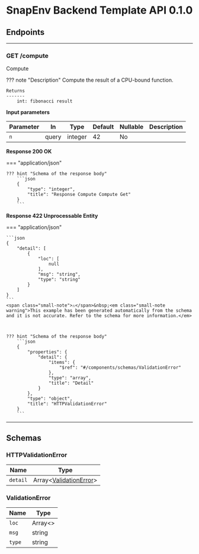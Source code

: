 <!--
This Markdown has been generated by essentials-openapi
https://github.com/Neoteroi/essentials-openapi

Most likely, it is not desirable to edit this file by hand!
-->

# SnapEnv Backend Template API <span class="api-version">0.1.0</span>


## <span class="api-tag">Endpoints</span>


<hr class="operation-separator" />

### <span class="http-get">GET</span> /compute
Compute

??? note "Description"
    Compute the result of a CPU-bound function.

    Returns
    -------
        int: fibonacci result


**Input parameters**

<table>
    <thead>
        <tr>
            <th>Parameter</th>
            <th>In</th>
            <th>Type</th>
            <th>Default</th>
            <th>Nullable</th>
            <th>Description</th>
        </tr>
    </thead>
    <tbody>
        <tr>
            <td class="parameter-name"><code>n</code></td>
            <td>query</td>
            <td>integer</td>
            <td>42</td>
            <td>No</td>
            <td></td>
        </tr>
    </tbody>
</table>

<p class="response-title">
    <strong>Response <span class="response-code code-200">200</span>&nbsp;<span class="status-phrase">OK</span></strong>
</p>

=== "application/json"
    
    

    ??? hint "Schema of the response body"
        ```json
        {
            "type": "integer",
            "title": "Response Compute Compute Get"
        }
        ```



<p class="response-title">
    <strong>Response <span class="response-code code-422">422</span>&nbsp;<span class="status-phrase">Unprocessable Entity</span></strong>
</p>

=== "application/json"
    
    
    ```json
    {
        "detail": [
            {
                "loc": [
                    null
                ],
                "msg": "string",
                "type": "string"
            }
        ]
    }
    ```
    <span class="small-note">⚠️</span>&nbsp;<em class="small-note warning">This example has been generated automatically from the schema and it is not accurate. Refer to the schema for more information.</em>

    

    ??? hint "Schema of the response body"
        ```json
        {
            "properties": {
                "detail": {
                    "items": {
                        "$ref": "#/components/schemas/ValidationError"
                    },
                    "type": "array",
                    "title": "Detail"
                }
            },
            "type": "object",
            "title": "HTTPValidationError"
        }
        ```






---
## Schemas


### HTTPValidationError

<table>
    <thead>
        <tr>
            <th>Name</th>
            <th>Type</th>
        </tr>
    </thead>
    <tbody>
        <tr>
            <td><code>detail</code></td>
            <td>Array&lt;<a href="#validationerror" class="ref-link">ValidationError</a>&gt;</td>
        </tr>
    </tbody>
</table>



### ValidationError

<table>
    <thead>
        <tr>
            <th>Name</th>
            <th>Type</th>
        </tr>
    </thead>
    <tbody>
        <tr>
            <td><code>loc</code></td>
            <td>Array&lt;&gt;</td>
        </tr>
        <tr>
            <td><code>msg</code></td>
            <td><span class="string-type">string</span></td>
        </tr>
        <tr>
            <td><code>type</code></td>
            <td><span class="string-type">string</span></td>
        </tr>
    </tbody>
</table>


